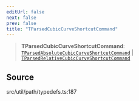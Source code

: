 ```yaml
---
editUrl: false
next: false
prev: false
title: "TParsedCubicCurveShortcutCommand"
---
```


> **TParsedCubicCurveShortcutCommand**: [`TParsedAbsoluteCubicCurveShortcutCommand`](TParsedAbsoluteCubicCurveShortcutCommand.md) \| [`TParsedRelativeCubicCurveShortcutCommand`](TParsedRelativeCubicCurveShortcutCommand.md)

## Source

src/util/path/typedefs.ts:187
